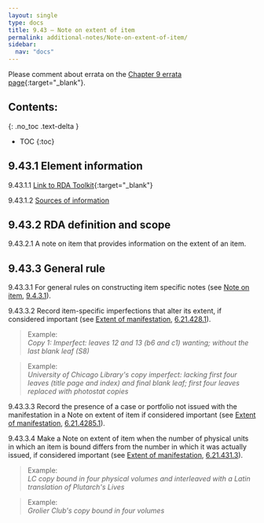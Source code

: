 ```yaml
---
layout: single
type: docs
title: 9.43 — Note on extent of item
permalink: additional-notes/Note-on-extent-of-item/
sidebar:
  nav: "docs"
---
```


Please comment about errata on the [Chapter 9 errata page](https://docs.google.com/document/d/1O-4HOsrSwNPkw28P9J9SWmJv0cwGZ0DGGSfXrEWaaO0/edit#bookmark=id.xs1by8thp7dr){:target="_blank"}.

## Contents:
{: .no_toc .text-delta }

- TOC
{:toc}

## 9.43.1 Element information

<a name="9.43.1.1">9.43.1.1</a> [Link to RDA Toolkit](https://beta.rdatoolkit.org/Content/Index?externalId=en-US_ala-fd17be6e-c18b-3ae3-92c5-21b0c2c09e48){:target="_blank"}

<a name="9.43.1.2">9.43.1.2</a> [Sources of information](/DCRMR/additional-notes/#9011-sources-of-information)

## 9.43.2 RDA definition and scope

<a name="9.43.2.1">9.43.2.1</a> A note on item that provides information on the extent of an item.

## 9.43.3 General rule

<a name="9.43.3.1">9.43.3.1</a> For general rules on constructing item specific notes (see [Note on item](/DCRMR/additional-notes/Note-on-item/), [9.4.3.1](/DCRMR/additional-notes/Note-on-item/#9.4.3.1)).

<a name="9.43.3.2">9.43.3.2</a> Record item-specific imperfections that alter its extent, if considered important (see [Extent of manifestation](/DCRMR/phys-desc/Extent-of-manifestation/), [6.21.428.1](/DCRMR/phys-desc/Extent-of-manifestation/#6.21.428.1)).

>Example:  
><CITE>Copy 1: Imperfect: leaves 12 and 13 (b6 and c1) wanting; without the last blank leaf (S8)</CITE>

>Example:  
><CITE>University of Chicago Library's copy imperfect: lacking first four leaves (title page and index) and final blank leaf; first four leaves replaced with photostat copies</CITE>

<a name="9.43.3.3">9.43.3.3</a> Record the presence of a case or portfolio not issued with the manifestation in a Note on extent of item if considered important (see [Extent of manifestation](/DCRMR/phys-desc/Extent-of-manifestation/), [6.21.4285.1](/DCRMR/phys-desc/Extent-of-manifestation/#6.21.4285.1)).

<a name="9.43.3.4">9.43.3.4</a> Make a Note on extent of item when the number of physical units in which an item is bound differs from the number in which it was actually issued, if considered important (see [Extent of manifestation](/DCRMR/phys-desc/Extent-of-manifestation/), [6.21.431.3](/DCRMR/phys-desc/Extent-of-manifestation/#6.21.431.3)).

>Example:  
><CITE>LC copy bound in four physical volumes and interleaved with a Latin translation of Plutarch's Lives </CITE>

>Example:  
><CITE>Grolier Club's copy bound in four volumes</CITE>
